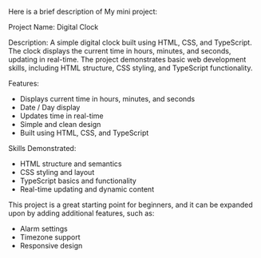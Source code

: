 Here is a brief description of My mini project:

Project Name: Digital Clock

Description: A simple digital clock built using HTML, CSS, and TypeScript. The clock displays the current time in hours, minutes, and seconds, updating in real-time. The project demonstrates basic web development skills, including HTML structure, CSS styling, and TypeScript functionality.

Features:

- Displays current time in hours, minutes, and seconds
- Date / Day display
- Updates time in real-time
- Simple and clean design
- Built using HTML, CSS, and TypeScript

Skills Demonstrated:

- HTML structure and semantics
- CSS styling and layout
- TypeScript basics and functionality
- Real-time updating and dynamic content

This project is a great starting point for beginners, and it can be expanded upon by adding additional features, such as:

- Alarm settings
- Timezone support
- Responsive design